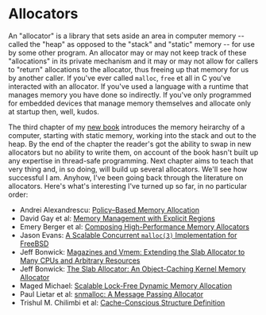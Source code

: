 # Allocators

An "allocator" is a library that sets aside an area in computer memory -- called
the "heap" as opposed to the "stack" and "static" memory -- for use by some
other program. An allocator may or may not keep track of these "allocations" in
its private mechanism and it may or may not allow for callers to "return"
allocations to the allocator, thus freeing up that memory for us by another
caller. If you've ever called `malloc`, `free` et all in C you've interacted
with an allocator. If you've used a language with a runtime that manages memory
you have done so indirectly. If you've only programmed for embedded devices that
manage memory themselves and allocate only at startup then, well, kudos.

The third chapter of my [new
book](../notes/writing-and-talking.md#systems-programming-for-normal-people)
introduces the memory heirarchy of a computer, starting with static memory,
working into the stack and out to the heap. By the end of the chapter the
reader's got the ability to swap in new allocators but no ability to write them,
on account of the book hasn't built up any expertise in thread-safe
programming. Next chapter aims to teach that very thing and, in so doing, will
build up several allocators. We'll see how successful I am. Anyhow, I've been
going back through the literature on allocators. Here's what's interesting I've
turned up so far, in no particular order:

* Andrei Alexandrescu: [Policy–Based Memory Allocation](http://erdani.org/publications/cuj-2005-12.pdf)
* David Gay et al: [Memory Management with Explicit Regions](https://citeseerx.ist.psu.edu/viewdoc/download?doi=10.1.1.483.9985&rep=rep1&type=pdf)
* Emery Berger et al: [Composing High-Performance Memory Allocators](https://people.cs.umass.edu/~emery/publications/berger-pldi2001.pdf)
* Jason Evans: [A Scalable Concurrent `malloc(3)` Implementation for FreeBSD](https://www.bsdcan.org/2006/papers/jemalloc.pdf)
* Jeff Bonwick: [Magazines and Vmem: Extending the Slab Allocator to Many CPUs and Arbitrary Resources](https://www.usenix.org/conference/2001-usenix-annual-technical-conference/magazines-and-vmem-extending-slab-allocator-many)
* Jeff Bonwick: [The Slab Allocator: An Object-Caching Kernel Memory Allocator](https://people.eecs.berkeley.edu/~kubitron/courses/cs194-24-S14/hand-outs/bonwick_slab.pdf)
* Maged Michael: [Scalable Lock-Free Dynamic Memory Allocation](https://www.cs.tufts.edu/~nr/cs257/archive/maged-michael/pldi-2004.pdf)
* Paul Lietar et al: [snmalloc: A Message Passing Allocator](https://www.microsoft.com/en-us/research/uploads/prod/2020/04/snmalloc.pdf)
* Trishul M. Chilimbi et al: [Cache-Conscious Structure Definition](https://www.microsoft.com/en-us/research/wp-content/uploads/2016/12/definition_distr.pdf)
